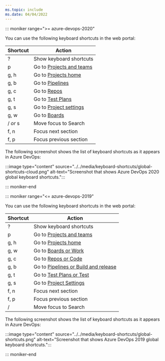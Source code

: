 ```yaml
---
ms.topic: include
ms.date: 04/04/2022
---
```


<a id="global-shortcuts"></a>

::: moniker range=">= azure-devops-2020"

You can use the following keyboard shortcuts in the web portal:

|Shortcut|Action|
|--------|------|
|?|Show keyboard shortcuts|
|p|Go to [Projects and teams](../../project/navigation/go-to-project-repo.md)|
|g, h|Go to [Projects home](../../project/navigation/go-to-project-repo.md)|
|g, b|Go to [Pipelines](../../pipelines/get-started/what-is-azure-pipelines.md)|
|g, c|Go to [Repos](../../repos/git/index.yml)|
|g, t|Go to [Test Plans](../../test/index.yml)|
|g, s|Go to [Project settings](../../organizations/settings/about-settings.md)|
|g, w|Go to [Boards](../../boards/get-started/what-is-azure-boards.md)|
|/ *or* s|Move focus to Search|
|f, n|Focus next section|
|f, p|Focus previous section|

The following screenshot shows the list of keyboard shortcuts as it appears in Azure DevOps:

:::image type="content" source="../../media/keyboard-shortcuts/global-shortcuts-cloud.png" alt-text="Screenshot that shows Azure DevOps 2020 global keyboard shortcuts.":::

::: moniker-end

::: moniker range="<= azure-devops-2019"

You can use the following keyboard shortcuts in the web portal:

|Shortcut|Action|
|--------|------|
|?|Show keyboard shortcuts|
|p|Go to [Projects and teams](../../project/navigation/go-to-project-repo.md)|
|g, h|Go to [Projects home](../../project/navigation/go-to-project-repo.md)|
|g, w|Go to [Boards or Work](../../boards/get-started/what-is-azure-boards.md)|
|g, c|Go to [Repos or Code](../../repos/git/index.yml)|
|g, b|Go to [Pipelines or Build and release](../../pipelines/get-started/what-is-azure-pipelines.md)|
|g, t|Go to [Test Plans or Test](../../test/index.yml)|
|g, s|Go to [Project Settings](../../organizations/settings/about-settings.md)|
|f, n|Focus next section|
|f, p|Focus previous section|
|/|Move focus to Search|

The following screenshot shows the list of keyboard shortcuts as it appears in Azure DevOps:

:::image type="content" source="../../media/keyboard-shortcuts/global-shortcuts.png" alt-text="Screenshot that shows Azure DevOps 2019 global keyboard shortcuts.":::

::: moniker-end
